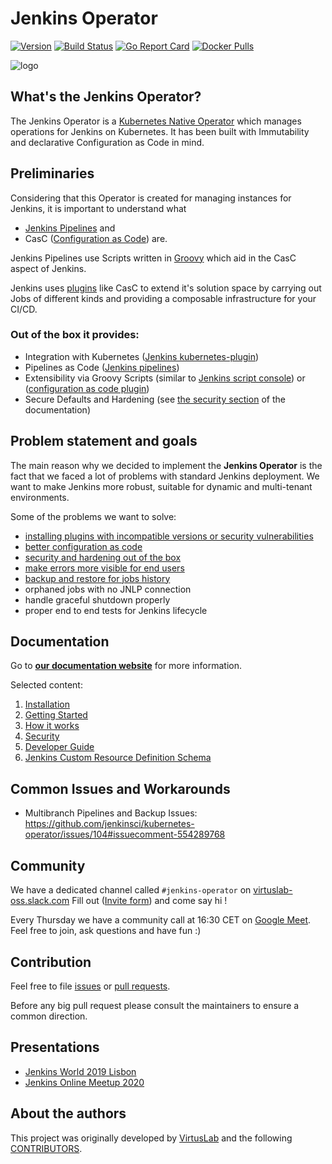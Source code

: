 # Jenkins Operator

[![Version](https://img.shields.io/badge/version-v0.5.0-brightgreen.svg)](https://github.com/jenkinsci/kubernetes-operator/releases/tag/v0.5.0)
[![Build Status](https://travis-ci.org/jenkinsci/kubernetes-operator.svg?branch=master)](https://travis-ci.org/jenkinsci/kubernetes-operator)
[![Go Report Card](https://goreportcard.com/badge/github.com/jenkinsci/kubernetes-operator "Go Report Card")](https://goreportcard.com/report/github.com/jenkinsci/kubernetes-operator)
[![Docker Pulls](https://img.shields.io/docker/pulls/virtuslab/jenkins-operator.svg)](https://hub.docker.com/r/virtuslab/jenkins-operator/tags)

![logo](/assets/jenkins_gopher_wide.png)

## What's the Jenkins Operator?

The Jenkins Operator is a [Kubernetes Native Operator](https://kubernetes.io/docs/concepts/extend-kubernetes/operator/) which manages operations for Jenkins on Kubernetes.
It has been built with Immutability and declarative Configuration as Code in mind.


## Preliminaries

Considering that this Operator is created for managing instances for Jenkins,
it is important to understand what
- [Jenkins Pipelines](https://jenkins.io/doc/book/pipeline/) and
- CasC ([Configuration as Code](https://github.com/jenkinsci/configuration-as-code-plugin)) are.

Jenkins Pipelines use Scripts written in [Groovy](https://groovy-lang.org/) which aid in the CasC aspect of Jenkins.

Jenkins uses [plugins](https://plugins.jenkins.io/) like CasC to extend it's solution space by carrying out Jobs of different kinds and providing a composable infrastructure for your CI/CD.

### Out of the box it provides:
- Integration with Kubernetes ([Jenkins kubernetes-plugin](https://github.com/jenkinsci/kubernetes-plugin))
- Pipelines as Code ([Jenkins pipelines](https://jenkins.io/doc/book/pipeline/))
- Extensibility via Groovy Scripts (similar to [Jenkins script console](https://wiki.jenkins.io/display/JENKINS/Jenkins+Script+Console)) or ([configuration as code plugin](https://github.com/jenkinsci/configuration-as-code-plugin))
- Secure Defaults and Hardening (see [the security section](https://jenkinsci.github.io/kubernetes-operator/docs/security/) of the documentation)

## Problem statement and goals

The main reason why we decided to implement the **Jenkins Operator** is the fact that we faced a lot of problems with standard Jenkins deployment.
We want to make Jenkins more robust, suitable for dynamic and multi-tenant environments.

Some of the problems we want to solve:
- [installing plugins with incompatible versions or security vulnerabilities](https://jenkinsci.github.io/kubernetes-operator/docs/getting-started/latest/customization/#install-plugins)
- [better configuration as code](https://jenkinsci.github.io/kubernetes-operator/docs/getting-started/latest/customization/)
- [security and hardening out of the box](https://jenkinsci.github.io/kubernetes-operator/docs/security/)
- [make errors more visible for end users](https://jenkinsci.github.io/kubernetes-operator/docs/getting-started/latest/diagnostics/)
- [backup and restore for jobs history](https://jenkinsci.github.io/kubernetes-operator/docs/getting-started/latest/configure-backup-and-restore/)
- orphaned jobs with no JNLP connection
- handle graceful shutdown properly
- proper end to end tests for Jenkins lifecycle

## Documentation

Go to [**our documentation website**](https://jenkinsci.github.io/kubernetes-operator/) for more information.

Selected content:
1. [Installation](https://jenkinsci.github.io/kubernetes-operator/docs/installation/)
2. [Getting Started](https://jenkinsci.github.io/kubernetes-operator/docs/getting-started/)
3. [How it works](https://jenkinsci.github.io/kubernetes-operator/docs/how-it-works/)
4. [Security](https://jenkinsci.github.io/kubernetes-operator/docs/security/)
5. [Developer Guide](https://jenkinsci.github.io/kubernetes-operator/docs/developer-guide/)
5. [Jenkins Custom Resource Definition Schema](https://jenkinsci.github.io/kubernetes-operator/docs/getting-started/latest/schema/)

## Common Issues and Workarounds

- Multibranch Pipelines and Backup Issues: https://github.com/jenkinsci/kubernetes-operator/issues/104#issuecomment-554289768

## Community

We have a dedicated channel called `#jenkins-operator` on [virtuslab-oss.slack.com](https://virtuslab-oss.slack.com)
Fill out ([Invite form](https://forms.gle/X3X8qA1XMirdBuEH7)) and come say hi !

Every Thursday we have a community call at 16:30 CET on [Google Meet](https://meet.google.com/rsf-nhte-gnq). Feel free to join, ask questions and have fun :)

## Contribution

Feel free to file [issues](https://github.com/jenkinsci/kubernetes-operator/issues) or [pull requests](https://github.com/jenkinsci/kubernetes-operator/pulls).

Before any big pull request please consult the maintainers to ensure a common direction.

## Presentations

- [Jenkins World 2019 Lisbon](assets/Jenkins_World_Lisbon_2019%20-Jenkins_Kubernetes_Operator.pdf)
- [Jenkins Online Meetup 2020](assets/Jenkins_Online_Meetup-Jenkins_Kubernetes_Operator.pdf)

## About the authors

This project was originally developed by [VirtusLab](https://virtuslab.com/) and the following [CONTRIBUTORS](https://github.com/jenkinsci/kubernetes-operator/graphs/contributors).

